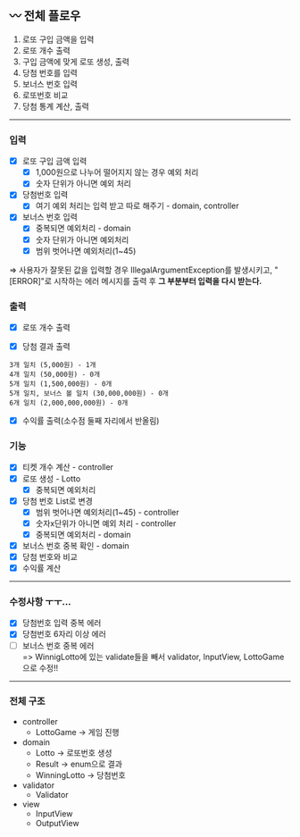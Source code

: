 ## 〰️ 전체 플로우

1. 로또 구입 금액을 입력
2. 로또 개수 출력
3. 구입 금액에 맞게 로또 생성, 출력
4. 당첨 번호를 입력
5. 보너스 번호 입력
6. 로또번호 비교
7. 당첨 통계 계산, 출력
---
### 입력

- [x]  로또 구입 금액 입력
    - [x]  1,000원으로 나누어 떨어지지 않는 경우 예외 처리
    - [x]  숫자 단위가 아니면 예외 처리
- [x]  당첨번호 입력
    - [x]  여기 예외 처리는 입력 받고 따로 해주기 - domain, controller
- [x]  보너스 번호 입력
    - [x]  중복되면 예외처리 - domain
    - [x]  숫자 단위가 아니면 예외처리
    - [x]  범위 벗어나면 예외처리(1~45)

⇒ 사용자가 잘못된 값을 입력할 경우 IllegalArgumentException를 발생시키고,
"[ERROR]"로 시작하는 에러 메시지를 출력 후 **그 부분부터 입력을 다시 받는다.**

### 출력
- [x]  로또 개수 출력


- [x]  당첨 결과 출력
```
3개 일치 (5,000원) - 1개
4개 일치 (50,000원) - 0개
5개 일치 (1,500,000원) - 0개
5개 일치, 보너스 볼 일치 (30,000,000원) - 0개
6개 일치 (2,000,000,000원) - 0개
```

- [x]  수익률 출력(소수점 둘째 자리에서 반올림)

### 기능

- [x]  티켓 개수 계산 - controller
- [x]  로또 생성 - Lotto
    - [x]  중복되면 예외처리
- [x]  당첨 번호 List로 변경
    - [x]  범위 벗어나면 예외처리(1~45) - controller
    - [x]  숫자x단위가 아니면 예외 처리 - controller
    - [x]  중복되면 예외처리 - domain
- [x]  보너스 번호 중복 확인 - domain
- [x]  당첨 번호와 비교
- [x]  수익률 계산
---
### 수정사항 ㅜㅜ...
- [x] 당첨번호 입력 중복 에러
- [x] 당첨번호 6자리 이상 에러
- [ ] 보너스 번호 중복 에러  
=> WinnigLotto에 있는 validate들을 빼서 validator, InputView, LottoGame으로 수정!!
---
 ### 전체 구조
- controller
    - LottoGame → 게임 진행
- domain
    - Lotto → 로또번호 생성
    - Result → enum으로 결과
    - WinningLotto → 당첨번호
- validator
    - Validator
- view
    - InputView
    - OutputView
